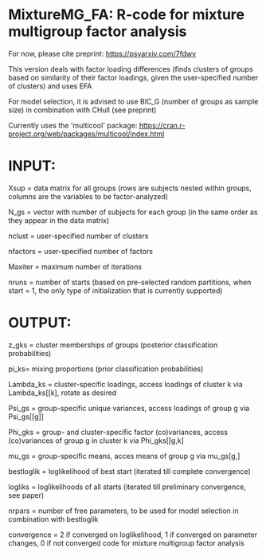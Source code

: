 # MixtureMG_FA: R-code for mixture multigroup factor analysis

For now, please cite preprint: https://psyarxiv.com/7fdwv

This version deals with factor loading differences (finds clusters of groups based on similarity of their factor loadings, given the user-specified number of clusters) and uses EFA

For model selection, it is advised to use BIC_G (number of groups as sample size) in combination with CHull (see preprint)

Currently uses the 'multicool' package: https://cran.r-project.org/web/packages/multicool/index.html

# INPUT:
Xsup = data matrix for all groups (rows are subjects nested within groups, columns are the variables to be factor-analyzed)

N_gs = vector with number of subjects for each group (in the same order as they appear in the data matrix)

nclust = user-specified number of clusters

nfactors = user-specified number of factors

Maxiter = maximum number of iterations

nruns = number of starts (based on pre-selected random partitions, when start = 1, the only type of initialization that is currently supported)

# OUTPUT:
z_gks = cluster memberships of groups (posterior classification probabilities)

pi_ks= mixing proportions (prior classification probabilities)

Lambda_ks = cluster-specific loadings, access loadings of cluster k via Lambda_ks[[k], rotate as desired

Psi_gs = group-specific unique variances, access loadings of group g via Psi_gs[[g]]

Phi_gks = group- and cluster-specific factor (co)variances, access (co)variances of group g in cluster k via Phi_gks[[g,k]

mu_gs = group-specific means, acces means of group g via mu_gs[g,]

bestloglik = loglikelihood of best start (iterated till complete convergence)

logliks = loglikelihoods of all starts (iterated till preliminary convergence, see paper)

nrpars = number of free parameters, to be used for model selection in combination with bestloglik

convergence = 2 if converged on loglikelihood, 1 if converged on parameter changes, 0 if not converged code for mixture multigroup factor analysis
